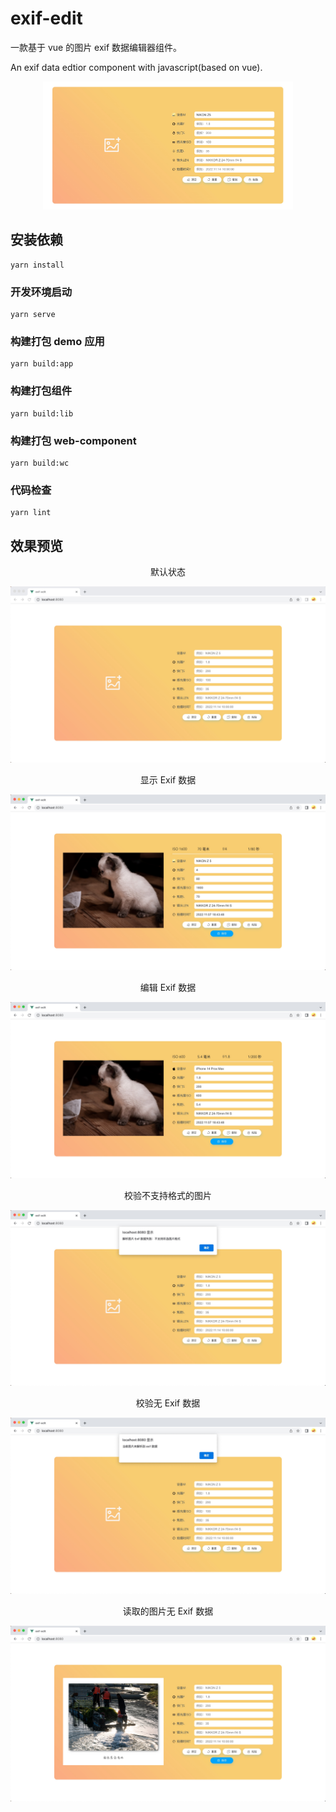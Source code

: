 # exif-edit

一款基于 vue 的图片 exif 数据编辑器组件。

An exif data edtior component with javascript(based on vue).

<p align="center">
  <img src="./docs/imgs/7.jpg" alt="7.jpg" width="400" />
</p>

## 安装依赖
```
yarn install
```

### 开发环境启动
```
yarn serve
```

### 构建打包 demo 应用
```
yarn build:app
```

### 构建打包组件
```
yarn build:lib
```

### 构建打包 web-component
```
yarn build:wc
```

### 代码检查
```
yarn lint
```

## 效果预览

<p align="center">默认状态</p>

![1.jpg](docs/imgs/1.jpg)

<p align="center">显示 Exif 数据</p>

![2.jpg](docs/imgs/2.jpg)

<p align="center">编辑 Exif 数据</p>

![3.jpg](docs/imgs/3.jpg)

<p align="center">校验不支持格式的图片</p>

![4.jpg](docs/imgs/4.jpg)

<p align="center">校验无 Exif 数据</p>

![5.jpg](docs/imgs/5.jpg)

<p align="center">读取的图片无 Exif 数据</p>

![6.jpg](docs/imgs/6.jpg)
